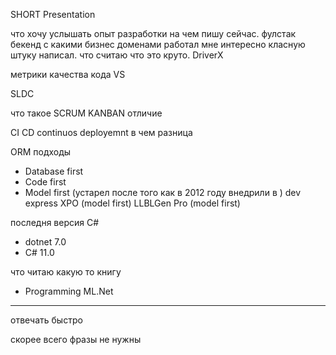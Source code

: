 SHORT Presentation

что хочу услышать
опыт разработки
на чем пишу сейчас.
фулстак бекенд
с какими бизнес доменами работал
мне интересно класную штуку написал.
что считаю что это круто.
DriverX




метрики качества кода VS

SLDC

что такое SCRUM
KANBAN отличие

CI CD
continuos deployemnt
в чем разница

ORM подходы
- Database first
- Code first
- Model first (устарел после того как в 2012 году внедрили в )
dev express XPO (model first)
LLBLGen Pro (model first)

последня версия C#
- dotnet 7.0
- C# 11.0

что читаю какую то книгу
- Programming ML.Net



<hr>
отвечать быстро

скорее всего 
фразы не нужны

